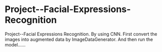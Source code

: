 # Project--Facial-Expressions-Recognition
Project--Facial Expressions Recognition.
By using CNN.
First convert the images into augmented data by ImageDataGenerator.
And then run the model......
